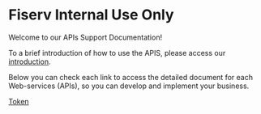 
# Fiserv Internal Use Only

Welcome to our APIs Support Documentation!

To a brief introduction of how to use the APIS, please access our [introduction][1].

Below you can check each link to access the detailed document for each Web-services (APIs), so you can develop and implement your business.

[Token](TokenGenerationforWeb-services.md)

[1]: APIs-Introduction.md
